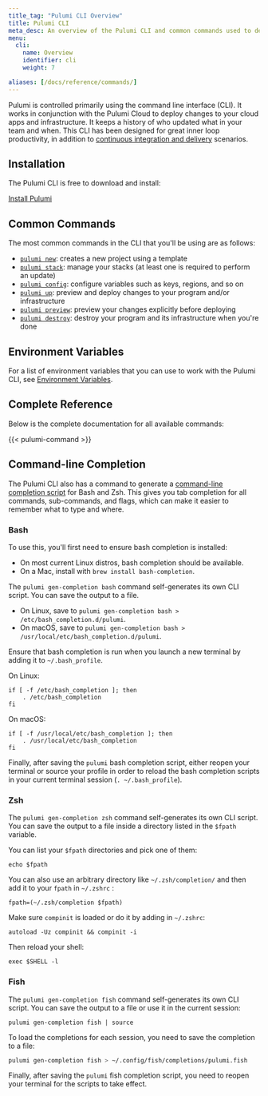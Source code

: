 ```yaml
---
title_tag: "Pulumi CLI Overview"
title: Pulumi CLI
meta_desc: An overview of the Pulumi CLI and common commands used to deploy cloud applications.
menu:
  cli:
    name: Overview
    identifier: cli
    weight: 7

aliases: [/docs/reference/commands/]
---
```


Pulumi is controlled primarily using the command line interface (CLI). It works in conjunction with the Pulumi Cloud
to deploy changes to your cloud apps and infrastructure.  It keeps a history of who updated what in your team and when.
This CLI has been designed for great inner loop productivity, in addition to
[continuous integration and delivery](/docs/guides/continuous-delivery/) scenarios.

## Installation

The Pulumi CLI is free to download and install:

<a class="btn" href="/docs/get-started/install">Install Pulumi</a>

## Common Commands

The most common commands in the CLI that you'll be using are as follows:

* [`pulumi new`](pulumi_new): creates a new project using a template
* [`pulumi stack`](pulumi_stack): manage your stacks (at least one is required to perform an update)
* [`pulumi config`](pulumi_config): configure variables such as keys, regions, and so on
* [`pulumi up`](pulumi_up): preview and deploy changes to your program and/or infrastructure
* [`pulumi preview`](pulumi_preview): preview your changes explicitly before deploying
* [`pulumi destroy`](pulumi_destroy): destroy your program and its infrastructure when you're done

## Environment Variables

For a list of environment variables that you can use to work with the Pulumi CLI, see [Environment Variables](/docs/reference/cli/environment-variables/).

## Complete Reference

Below is the complete documentation for all available commands:

{{< pulumi-command >}}

## Command-line Completion

The Pulumi CLI also has a command to generate a [command-line completion script](
https://en.wikipedia.org/wiki/Command-line_completion) for Bash and Zsh.  This gives you tab completion for all commands,
sub-commands, and flags, which can make it easier to remember what to type and where.

### Bash

To use this, you'll first need to ensure bash completion is installed:

* On most current Linux distros, bash completion should be available.
* On a Mac, install with `brew install bash-completion`.

The `pulumi gen-completion bash` command self-generates its own CLI script. You can save the output to a file.

* On Linux, save to `pulumi gen-completion bash > /etc/bash_completion.d/pulumi`.
* On macOS, save to `pulumi gen-completion bash > /usr/local/etc/bash_completion.d/pulumi`.

Ensure that bash completion is run when you launch a new terminal by adding it to `~/.bash_profile`.

On Linux:

```
if [ -f /etc/bash_completion ]; then
    . /etc/bash_completion
fi
```

On macOS:

```
if [ -f /usr/local/etc/bash_completion ]; then
    . /usr/local/etc/bash_completion
fi
```

Finally, after saving the `pulumi` bash completion script, either reopen your terminal or source your profile
in order to reload the bash completion scripts in your current terminal session (`. ~/.bash_profile`).

### Zsh

The `pulumi gen-completion zsh` command self-generates its own CLI script. You can save the output to a file inside a directory listed in the `$fpath` variable.

You can list your `$fpath` directories and pick one of them:

```shell
echo $fpath
```

You can also use an arbitrary directory like `~/.zsh/completion/` and then add it to your `fpath` in `~/.zshrc` :

```shell
fpath=(~/.zsh/completion $fpath)
```

Make sure `compinit` is loaded or do it by adding in `~/.zshrc`:

```shell
autoload -Uz compinit && compinit -i
```

Then reload your shell:

```shell
exec $SHELL -l
```

### Fish

The `pulumi gen-completion fish` command self-generates its own CLI script. You can save the output to a file or use it in the current session:

```shell
pulumi gen-completion fish | source
```

To load the completions for each session, you need to save the completion to a file:

```bash
pulumi gen-completion fish > ~/.config/fish/completions/pulumi.fish
```

Finally, after saving the `pulumi` fish completion script, you need to reopen your terminal for the scripts to take effect.
